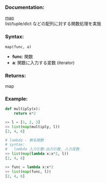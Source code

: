 ### Documentation:

[map](https://docs.python.org/ja/3/library/functions.html#map)  
list/tuple/dict などの配列に対する関数処理を実施

### Syntax:

```map(func, a)```

- **func**: 関数  
- **a**: 関数に入力する変数 (iterator)  

### Returns:

map

### Example: 

```python
def multiply(x):
    return x*2

>> l = [1, 2, 3]
>> list(map(multiply, l))
[2, 4, 6]

# lambda - 無名関数 
# syntax:
#   lambda 入力引数:出力引数, 入力変数
>> list(map(lambda x:x*2, l))
[2, 4, 6]

>> func = lambda x:x*2
>> list(map(func, l))
[2, 4, 6]

```
